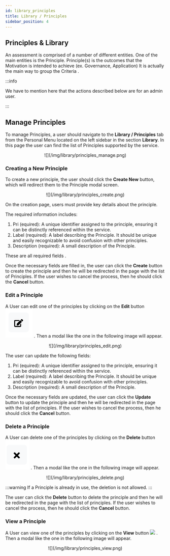 ```yaml
---
id: library_principles
title: Library / Principles
sidebar_position: 4
---
```


## Principles & Library   

An assessment is comprised of a number of different entities. One of the main entities is the Principle. Principle(s) is the outcomes that the Motivation is intended to achieve (ex. Governance, Application) 
It is actually  the main way to group the Criteria . 

:::info

We have to mention here that the actions described below are for an admin user. 

:::


## Manage Principles 

To manage Principles, a user should navigate to the **Library / Principles** tab from the Personal Menu located on the left sidebar in the section **Library**. 
In this page the user can find the list of Principles supported by the service. 

<p align="center">
  ![](/img/library/principles_manage.png)
</p>

### Creating a New Principle

To create a new principle, the user should click the **Create New** button, which will redirect them to the Principle modal screen.  

<p align="center">
  ![](/img/library/principles_create.png)
</p>

On the creation page, users must provide key details about the principle. 

The required information includes:

  1. Pri (equired):  A unique identifier assigned to the principle, ensuring it can be distinctly referenced within the service.
  2. Label (required): A label describing the Principle. It should be unique and easily recognizable to avoid confusion with other principles. 
  3. Description (required): A small description of the Principle. 

These are all required fields . 

Once the necessary fields are filled in, the user can click the **Create** button to create the principle and then he will be redirected in the page with the list of Principles.
If the user wishes to cancel the process, then he should click the **Cancel** button.

### Edit a Principle

A User can edit one of the principles by clicking on the **Edit** button ![](/img/buttons/buttons_edit.png) . Then a modal like the one in the following image will appear.

<p align="center">
  ![](/img/library/principles_edit.png)
</p>

The user can update the following fields:

  1. Pri (equired):  A unique identifier assigned to the principle, ensuring it can be distinctly referenced within the service.
  2. Label (required): A label describing the Principle. It should be unique and easily recognizable to avoid confusion with other principles. 
  3. Description (required): A small description of the Principle. 

Once the necessary fields are updated, the user can click the **Update** button to update the principle and then he will be redirected in the page with the list of principles.
If the user wishes to cancel the process, then he should click the **Cancel** button.


### Delete a Principle

A User can delete one of the principles by clicking on the **Delete** button ![](/img/buttons/buttons_delete.png) . Then a modal like the one in the following image will appear.

<p align="center">
  ![](/img/library/principles_delete.png)
</p>

:::warning
If a Principle is already in use, the deletion is not allowed.
:::


The user can click the **Delete** button to delete the principle and then he will be redirected in the page with the list of principles.
If the user wishes to cancel the process, then he should click the **Cancel** button.

### View a Principle 

A User can view one of the principles by clicking on the **View** button ![](/img/buttons/buttons_view.png) . Then a modal like the one in the following image will appear.

<p align="center">
  ![](/img/library/principles_view.png)
</p>



